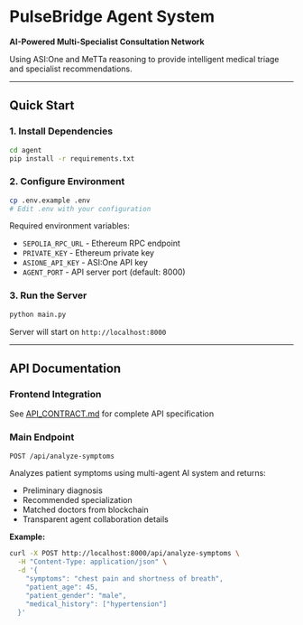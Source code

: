 # PulseBridge Agent System

**AI-Powered Multi-Specialist Consultation Network**

Using ASI:One and MeTTa reasoning to provide intelligent medical triage and specialist recommendations.

---

## Quick Start

### 1. Install Dependencies

```bash
cd agent
pip install -r requirements.txt
```

### 2. Configure Environment

```bash
cp .env.example .env
# Edit .env with your configuration
```

Required environment variables:
- `SEPOLIA_RPC_URL` - Ethereum RPC endpoint
- `PRIVATE_KEY` - Ethereum private key
- `ASIONE_API_KEY` - ASI:One API key
- `AGENT_PORT` - API server port (default: 8000)

### 3. Run the Server

```bash
python main.py
```

Server will start on `http://localhost:8000`

---

## API Documentation

### Frontend Integration
See [API_CONTRACT.md](./API_CONTRACT.md) for complete API specification

### Main Endpoint

```bash
POST /api/analyze-symptoms
```

Analyzes patient symptoms using multi-agent AI system and returns:
- Preliminary diagnosis
- Recommended specialization
- Matched doctors from blockchain
- Transparent agent collaboration details

**Example:**

```bash
curl -X POST http://localhost:8000/api/analyze-symptoms \
  -H "Content-Type: application/json" \
  -d '{
    "symptoms": "chest pain and shortness of breath",
    "patient_age": 45,
    "patient_gender": "male",
    "medical_history": ["hypertension"]
  }'
```